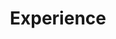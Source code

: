 ---
# An instance of the Experience widget.
# Documentation: https://wowchemy.com/docs/page-builder/
widget: experience

# This file represents a page section.
headless: true

# Order that this section appears on the page.
weight: 40

title: Experience
subtitle:

# Date format for experience
#   Refer to https://wowchemy.com/docs/customization/#date-format
date_format: Jan 

# Experiences.
#   Add/remove as many `experience` items below as you like.
#   Required fields are `title`, `company`, and `date_start`.
#   Leave `date_end` empty if it's your current employer.
#   Begin multi-line descriptions with YAML's `|2-` multi-line prefix.

experience:
  - title: Term 2 coursework
    company: FRE521D, FRE530, FRE518
    company_url: ''
    company_logo: org-gc
    location: California
    date_start: '2022-01-01'
    date_end: '2022-04-30'
    description: |2-
        Responsibilities include:
        
        * Python to analyze emissions data
        * SQL to access Google Big Query
        * R to analyze time series commodity data
        * R to analyze survey datasets
        
  - title: Term 1 coursework
    company: University X
    company_url: ''
    company_logo: org-x
    location: California
    date_start: '2016-01-01'
    date_end: '2020-12-31'
    description: Taught electronic engineering and researched semiconductor physics.

design:
  columns: '2'
---